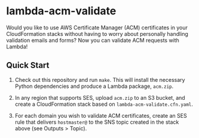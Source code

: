 # lambda-acm-validate

Would you like to use AWS Certificate Manager (ACM) certificates in your CloudFormation stacks without having to worry about personally handling validation emails and forms? Now you can validate ACM requests with Lambda!

## Quick Start

1. Check out this repository and run `make`. This will install the necessary Python dependencies and produce a Lambda package, `acm.zip`.

2. In any region that supports SES, upload `acm.zip` to an S3 bucket, and create a CloudFormation stack based on `lambda-acm-validate.cfn.yaml`.

3. For each domain you wish to validate ACM certificates, create an SES rule that delivers `hostmaster@` to the SNS topic created in the stack above (see Outputs > Topic).
